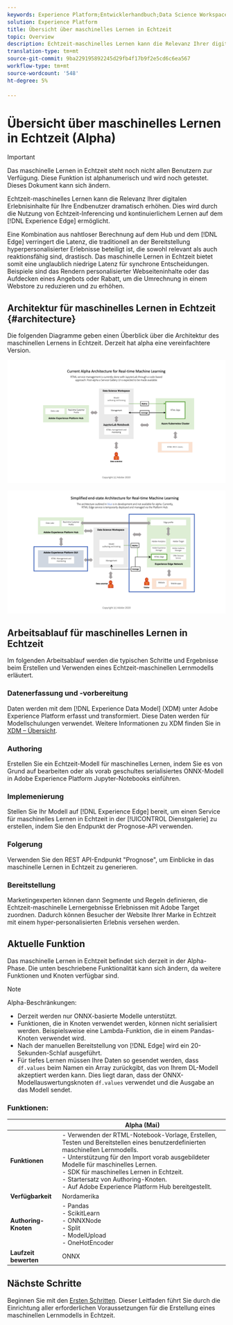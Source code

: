 ```yaml
---
keywords: Experience Platform;Entwicklerhandbuch;Data Science Workspace;beliebte Themen;Echtzeit-maschinelles Lernen
solution: Experience Platform
title: Übersicht über maschinelles Lernen in Echtzeit
topic: Overview
description: Echtzeit-maschinelles Lernen kann die Relevanz Ihrer digitalen Erlebnisinhalte für Ihre Endbenutzer dramatisch erhöhen. Dies wird durch die Nutzung von Echtzeit-Inferencing und kontinuierlichem Lernen im Experience Edge ermöglicht.
translation-type: tm+mt
source-git-commit: 9ba229195892245d29fb4f17b9f2e5cd6c6ea567
workflow-type: tm+mt
source-wordcount: '548'
ht-degree: 5%

---
```



# Übersicht über maschinelles Lernen in Echtzeit (Alpha)

>[!IMPORTANT]
>
>Das maschinelle Lernen in Echtzeit steht noch nicht allen Benutzern zur Verfügung. Diese Funktion ist alphanumerisch und wird noch getestet. Dieses Dokument kann sich ändern.

Echtzeit-maschinelles Lernen kann die Relevanz Ihrer digitalen Erlebnisinhalte für Ihre Endbenutzer dramatisch erhöhen. Dies wird durch die Nutzung von Echtzeit-Inferencing und kontinuierlichem Lernen auf dem [!DNL Experience Edge] ermöglicht.

Eine Kombination aus nahtloser Berechnung auf dem Hub und dem [!DNL Edge] verringert die Latenz, die traditionell an der Bereitstellung hyperpersonalisierter Erlebnisse beteiligt ist, die sowohl relevant als auch reaktionsfähig sind, drastisch. Das maschinelle Lernen in Echtzeit bietet somit eine unglaublich niedrige Latenz für synchrone Entscheidungen. Beispiele sind das Rendern personalisierter Webseiteninhalte oder das Aufdecken eines Angebots oder Rabatt, um die Umrechnung in einem Webstore zu reduzieren und zu erhöhen.

## Architektur für maschinelles Lernen in Echtzeit {#architecture}

Die folgenden Diagramme geben einen Überblick über die Architektur des maschinellen Lernens in Echtzeit. Derzeit hat alpha eine vereinfachtere Version.

![Alpha-Bogen](../images/rtml/alpha-arch.png)

![Vereinfachte Übersicht](../images/rtml/end-to-end-arch.png)

## Arbeitsablauf für maschinelles Lernen in Echtzeit

Im folgenden Arbeitsablauf werden die typischen Schritte und Ergebnisse beim Erstellen und Verwenden eines Echtzeit-maschinellen Lernmodells erläutert.

### Datenerfassung und -vorbereitung

Daten werden mit dem [!DNL Experience Data Model] (XDM) unter Adobe Experience Platform erfasst und transformiert. Diese Daten werden für Modellschulungen verwendet. Weitere Informationen zu XDM finden Sie in [XDM – Übersicht](../../xdm/home.md).

### Authoring

Erstellen Sie ein Echtzeit-Modell für maschinelles Lernen, indem Sie es von Grund auf bearbeiten oder als vorab geschultes serialisiertes ONNX-Modell in Adobe Experience Platform Jupyter-Notebooks einführen.

### Implemenierung

Stellen Sie Ihr Modell auf [!DNL Experience Edge] bereit, um einen Service für maschinelles Lernen in Echtzeit in der [!UICONTROL Dienstgalerie] zu erstellen, indem Sie den Endpunkt der Prognose-API verwenden.

### Folgerung   

Verwenden Sie den REST API-Endpunkt &quot;Prognose&quot;, um Einblicke in das maschinelle Lernen in Echtzeit zu generieren.

### Bereitstellung

Marketingexperten können dann Segmente und Regeln definieren, die Echtzeit-maschinelle Lernergebnisse Erlebnissen mit Adobe Target zuordnen. Dadurch können Besucher der Website Ihrer Marke in Echtzeit mit einem hyper-personalisierten Erlebnis versehen werden.

## Aktuelle Funktion

Das maschinelle Lernen in Echtzeit befindet sich derzeit in der Alpha-Phase. Die unten beschriebene Funktionalität kann sich ändern, da weitere Funktionen und Knoten verfügbar sind.

>[!NOTE]
>
> Alpha-Beschränkungen:
> - Derzeit werden nur ONNX-basierte Modelle unterstützt.
> - Funktionen, die in Knoten verwendet werden, können nicht serialisiert werden. Beispielsweise eine Lambda-Funktion, die in einem Pandas-Knoten verwendet wird.
> - Nach der manuellen Bereitstellung von [!DNL Edge] wird ein 20-Sekunden-Schlaf ausgeführt.
> - Für tiefes Lernen müssen Ihre Daten so gesendet werden, dass `df.values` beim Namen ein Array zurückgibt, das von Ihrem DL-Modell akzeptiert werden kann. Dies liegt daran, dass der ONNX-Modellauswertungsknoten `df.values` verwendet und die Ausgabe an das Modell sendet.



### Funktionen:

|  | Alpha (Mai) |
| --- | --- |
| **Funktionen** | - Verwenden der RTML-Notebook-Vorlage, Erstellen, Testen und Bereitstellen eines benutzerdefinierten maschinellen Lernmodells. <br> - Unterstützung für den Import vorab ausgebildeter Modelle für maschinelles Lernen. <br> - SDK für maschinelles Lernen in Echtzeit. <br> - Startersatz von Authoring-Knoten. <br> - Auf Adobe Experience Platform Hub bereitgestellt. |
| **Verfügbarkeit** | Nordamerika |
| **Authoring-Knoten** | - Pandas <br> - ScikitLearn <br> - ONNXNode <br> - Split <br> - ModelUpload <br> - OneHotEncoder |
| **Laufzeit bewerten** | ONNX |

## Nächste Schritte

Beginnen Sie mit den [Ersten Schritten](./getting-started.md). Dieser Leitfaden führt Sie durch die Einrichtung aller erforderlichen Voraussetzungen für die Erstellung eines maschinellen Lernmodells in Echtzeit.

